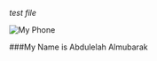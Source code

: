 _test file_

![My Phone](https://github.com/Abdulelah01/Special-Topics-In-ISQA/blob/master/IMG_0240.PNG)


###My Name is Abdulelah Almubarak

